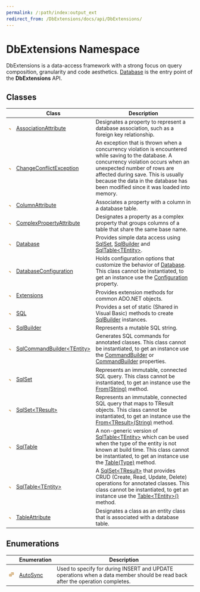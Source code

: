 ```yaml
---
permalink: /:path/index:output_ext
redirect_from: /DbExtensions/docs/api/DbExtensions/
---
```


DbExtensions Namespace
======================
DbExtensions is a data-access framework with a strong focus on query composition, granularity and code aesthetics. [Database][1] is the entry point of the **DbExtensions** API.


Classes
-------

|                 | Class                               | Description                                                                                                                                                                                                                                                                                          |
| --------------- | ----------------------------------- | ---------------------------------------------------------------------------------------------------------------------------------------------------------------------------------------------------------------------------------------------------------------------------------------------------- |
| ![Public class] | [AssociationAttribute][2]           | Designates a property to represent a database association, such as a foreign key relationship.                                                                                                                                                                                                       |
| ![Public class] | [ChangeConflictException][3]        | An exception that is thrown when a concurrency violation is encountered while saving to the database. A concurrency violation occurs when an unexpected number of rows are affected during save. This is usually because the data in the database has been modified since it was loaded into memory. |
| ![Public class] | [ColumnAttribute][4]                | Associates a property with a column in a database table.                                                                                                                                                                                                                                             |
| ![Public class] | [ComplexPropertyAttribute][5]       | Designates a property as a complex property that groups columns of a table that share the same base name.                                                                                                                                                                                            |
| ![Public class] | [Database][1]                       | Provides simple data access using [SqlSet][6], [SqlBuilder][7] and [SqlTable&lt;TEntity>][8].                                                                                                                                                                                                        |
| ![Public class] | [DatabaseConfiguration][9]          | Holds configuration options that customize the behavior of [Database][1]. This class cannot be instantiated, to get an instance use the [Configuration][10] property.                                                                                                                                |
| ![Public class] | [Extensions][11]                    | Provides extension methods for common ADO.NET objects.                                                                                                                                                                                                                                               |
| ![Public class] | [SQL][12]                           | Provides a set of static (Shared in Visual Basic) methods to create [SqlBuilder][7] instances.                                                                                                                                                                                                       |
| ![Public class] | [SqlBuilder][7]                     | Represents a mutable SQL string.                                                                                                                                                                                                                                                                     |
| ![Public class] | [SqlCommandBuilder&lt;TEntity>][13] | Generates SQL commands for annotated classes. This class cannot be instantiated, to get an instance use the [CommandBuilder][14] or [CommandBuilder][15] properties.                                                                                                                                 |
| ![Public class] | [SqlSet][6]                         | Represents an immutable, connected SQL query. This class cannot be instantiated, to get an instance use the [From(String)][16] method.                                                                                                                                                               |
| ![Public class] | [SqlSet&lt;TResult>][17]            | Represents an immutable, connected SQL query that maps to TResult objects. This class cannot be instantiated, to get an instance use the [From&lt;TResult>(String)][18] method.                                                                                                                      |
| ![Public class] | [SqlTable][19]                      | A non-generic version of [SqlTable&lt;TEntity>][8] which can be used when the type of the entity is not known at build time. This class cannot be instantiated, to get an instance use the [Table(Type)][20] method.                                                                                 |
| ![Public class] | [SqlTable&lt;TEntity>][8]           | A [SqlSet&lt;TResult>][17] that provides CRUD (Create, Read, Update, Delete) operations for annotated classes. This class cannot be instantiated, to get an instance use the [Table&lt;TEntity>()][21] method.                                                                                       |
| ![Public class] | [TableAttribute][22]                | Designates a class as an entity class that is associated with a database table.                                                                                                                                                                                                                      |


Enumerations
------------

|                       | Enumeration    | Description                                                                                                                   |
| --------------------- | -------------- | ----------------------------------------------------------------------------------------------------------------------------- |
| ![Public enumeration] | [AutoSync][23] | Used to specify for during INSERT and UPDATE operations when a data member should be read back after the operation completes. |

[1]: Database/README.md
[2]: AssociationAttribute/README.md
[3]: ChangeConflictException/README.md
[4]: ColumnAttribute/README.md
[5]: ComplexPropertyAttribute/README.md
[6]: SqlSet/README.md
[7]: SqlBuilder/README.md
[8]: SqlTable_1/README.md
[9]: DatabaseConfiguration/README.md
[10]: Database/Configuration.md
[11]: Extensions/README.md
[12]: SQL/README.md
[13]: SqlCommandBuilder_1/README.md
[14]: SqlTable_1/CommandBuilder.md
[15]: SqlTable/CommandBuilder.md
[16]: Database/From_2.md
[17]: SqlSet_1/README.md
[18]: Database/From__1_2.md
[19]: SqlTable/README.md
[20]: Database/Table.md
[21]: Database/Table__1.md
[22]: TableAttribute/README.md
[23]: AutoSync/README.md
[Public class]: ../icons/pubclass.svg "Public class"
[Public enumeration]: ../icons/pubenumeration.svg "Public enumeration"